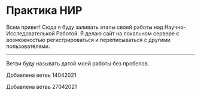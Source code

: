 # Практика НИР
Всем привет! Сюда я буду заливать этапы своей работы над Научно-Исследователькой Работой. Я делаю сайт на локальном сервере с возможностью регистрироваться и переписываться с другими пользователями.
***
Ветви буду называть датой моей работы без пробелов.

Добавлена ветвь 14042021

Добавлена ветвь 27042021
